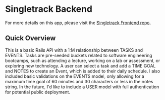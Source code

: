 # Singletrack Backend

For more details on this app, please visit the [Singletrack Frontend repo](https://github.com/gjeffgolden/singletrack-frontend).

## Quick Overview

This is a basic Rails API with a 1:M relationship between TASKS and EVENTS. Tasks are pre-seeded buckets related to software engineering bootcamps, such as attending a lecture, working on a lab or assessment, or exploring new technology. A user can select a task and add a TIME GOAL and NOTES to create an Event, which is added to their daily schedule. I also included basic validations on the EVENTS model, only allowing for a maximum time goal of 60 minutes and 30 characters or less in the notes string. In the future, I'd like to include a USER model with full authentication for potential public deployment.
